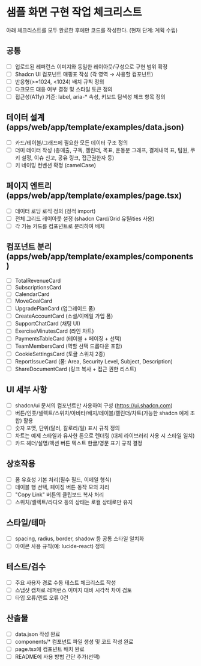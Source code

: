 # 샘플 화면 구현 작업 체크리스트

아래 체크리스트를 모두 완료한 후에만 코드를 작성한다. (현재 단계: 계획 수립)

## 공통
- [ ] 업로드된 레퍼런스 이미지와 동일한 레이아웃/구성으로 구현 범위 확정
- [ ] Shadcn UI 컴포넌트 매핑표 작성 (각 영역 → 사용할 컴포넌트)
- [ ] 반응형(>=1024, <1024) 배치 규칙 정의
- [ ] 다크모드 대응 여부 결정 및 스타일 토큰 정의
- [ ] 접근성(A11y) 기준: label, aria-* 속성, 키보드 탐색성 체크 항목 정의

## 데이터 설계 (apps/web/app/template/examples/data.json)
- [ ] 카드/테이블/그래프에 필요한 모든 데이터 구조 정의
- [ ] 더미 데이터 작성 (총매출, 구독, 캘린더, 목표, 운동분 그래프, 결제내역 표, 팀원, 쿠키 설정, 이슈 신고, 공유 링크, 접근권한자 등)
- [ ] 키 네이밍 컨벤션 확정 (camelCase)

## 페이지 엔트리 (apps/web/app/template/examples/page.tsx)
- [ ] 데이터 로딩 로직 정의 (정적 import)
- [ ] 전체 그리드 레이아웃 설정 (shadcn Card/Grid 유틸ities 사용)
- [ ] 각 기능 카드를 컴포넌트로 분리하여 배치

## 컴포넌트 분리 (apps/web/app/template/examples/components)
- [ ] TotalRevenueCard
- [ ] SubscriptionsCard
- [ ] CalendarCard
- [ ] MoveGoalCard
- [ ] UpgradePlanCard (업그레이드 폼)
- [ ] CreateAccountCard (소셜/이메일 가입 폼)
- [ ] SupportChatCard (채팅 UI)
- [ ] ExerciseMinutesCard (라인 차트)
- [ ] PaymentsTableCard (테이블 + 페이징 + 선택)
- [ ] TeamMembersCard (역할 선택 드롭다운 포함)
- [ ] CookieSettingsCard (토글 스위치 2종)
- [ ] ReportIssueCard (폼: Area, Security Level, Subject, Description)
- [ ] ShareDocumentCard (링크 복사 + 접근 권한 리스트)

## UI 세부 사항
- [ ] shadcn/ui 문서의 컴포넌트만 사용하여 구성 (https://ui.shadcn.com)
- [ ] 버튼/인풋/셀렉트/스위치/아바타/배지/테이블/캘린더/차트(가능한 shadcn 예제 조합) 활용
- [ ] 숫자 포맷, 단위(달러, 칼로리/일) 표시 규칙 정의
- [ ] 차트는 예제 스타일과 유사한 톤으로 렌더링 (대체 라이브러리 사용 시 스타일 일치)
- [ ] 카드 헤더/설명/액션 버튼 텍스트 한글/영문 표기 규칙 결정

## 상호작용
- [ ] 폼 유효성 기본 처리(필수 필드, 이메일 형식)
- [ ] 테이블 행 선택, 페이징 버튼 동작 모의 처리
- [ ] "Copy Link" 버튼의 클립보드 복사 처리
- [ ] 스위치/셀렉트/라디오 등의 상태는 로컬 상태로만 유지

## 스타일/테마
- [ ] spacing, radius, border, shadow 등 공통 스타일 일치화
- [ ] 아이콘 사용 규칙(예: lucide-react) 정의

## 테스트/검수
- [ ] 주요 사용자 경로 수동 테스트 체크리스트 작성
- [ ] 스냅샷 캡처로 레퍼런스 이미지 대비 시각적 차이 검토
- [ ] 타입 오류/린트 오류 0건

## 산출물
- [ ] data.json 작성 완료
- [ ] components/* 컴포넌트 파일 생성 및 코드 작성 완료
- [ ] page.tsx에 컴포넌트 배치 완료
- [ ] README에 사용 방법 간단 추가(선택)

